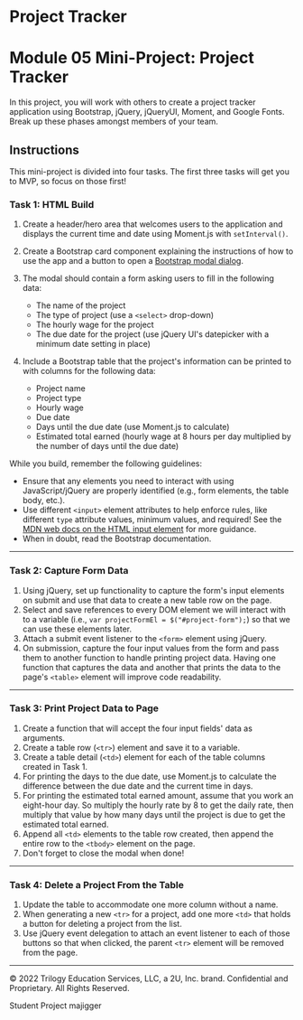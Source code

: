 # Project Tracker

# Module 05 Mini-Project: Project Tracker

In this project, you will work with others to create a project tracker application using Bootstrap, jQuery, jQueryUI, Moment, and Google Fonts. Break up these phases amongst members of your team.

## Instructions

This mini-project is divided into four tasks. The first three tasks will get you to MVP, so focus on those first!

### Task 1: HTML Build

1. Create a header/hero area that welcomes users to the application and displays the current time and date using Moment.js with `setInterval()`.
2. Create a Bootstrap card component explaining the instructions of how to use the app and a button to open a [Bootstrap modal dialog](https://getbootstrap.com/docs/4.5/components/modal/).
3. The modal should contain a form asking users to fill in the following data:

   * The name of the project
   * The type of project (use a `<select>` drop-down)
   * The hourly wage for the project
   * The due date for the project (use jQuery UI's datepicker with a minimum date setting in place)
4. Include a Bootstrap table that the project's information can be printed to with columns for the following data:

   * Project name
   * Project type
   * Hourly wage
   * Due date
   * Days until the due date (use Moment.js to calculate)
   * Estimated total earned (hourly wage at 8 hours per day multiplied by the number of days until the due date)

While you build, remember the following guidelines:

* Ensure that any elements you need to interact with using JavaScript/jQuery are properly identified (e.g., form elements, the table body, etc.).
* Use different `<input>` element attributes to help enforce rules, like different `type` attribute values, minimum values, and required! See the [MDN web docs on the HTML input element](https://developer.mozilla.org/en-US/docs/Web/HTML/Element/input) for more guidance.
* When in doubt, read the Bootstrap documentation.

---

### Task 2: Capture Form Data

1. Using jQuery, set up functionality to capture the form's input elements on submit and use that data to create a new table row on the page.
2. Select and save references to every DOM element we will interact with to a variable (i.e., `var projectFormEl = $("#project-form");`) so that we can use these elements later.
3. Attach a submit event listener to the `<form>` element using jQuery.
4. On submission, capture the four input values from the form and pass them to another function to handle printing project data. Having one function that captures the data and another that prints the data to the page's `<table>` element will improve code readability.

---

### Task 3: Print Project Data to Page

1. Create a function that will accept the four input fields' data as arguments.
2. Create a table row (`<tr>`) element and save it to a variable.
3. Create a table detail (`<td>`) element for each of the table columns created in Task 1.
4. For printing the days to the due date, use Moment.js to calculate the difference between the due date and the current time in days.
5. For printing the estimated total earned amount, assume that you work an eight-hour day. So multiply the hourly rate by 8 to get the daily rate, then multiply that value by how many days until the project is due to get the estimated total earned.
6. Append all `<td>` elements to the table row created, then append the entire row to the `<tbody>` element on the page.
7. Don't forget to close the modal when done!

---

### Task 4: Delete a Project From the Table

1. Update the table to accommodate one more column without a name.
2. When generating a new `<tr>` for a project, add one more `<td>` that holds a button for deleting a project from the list.
3. Use jQuery event delegation to attach an event listener to each of those buttons so that when clicked, the parent `<tr>` element will be removed from the page.

---

© 2022 Trilogy Education Services, LLC, a 2U, Inc. brand. Confidential and Proprietary. All Rights Reserved.

Student Project majigger
